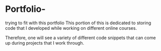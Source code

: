 # Portfolio-
trying to fit with this portfolio
This portion of this is dedicated to storing code that I developed while working on different online courses. 

Therefore, one will see a variety of different code snippets that can come up during projects that I work through.
